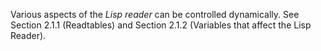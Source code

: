  



Various aspects of the *Lisp reader* can be controlled dynamically. See Section 2.1.1 (Readtables) and Section 2.1.2 (Variables that affect the Lisp Reader). 



